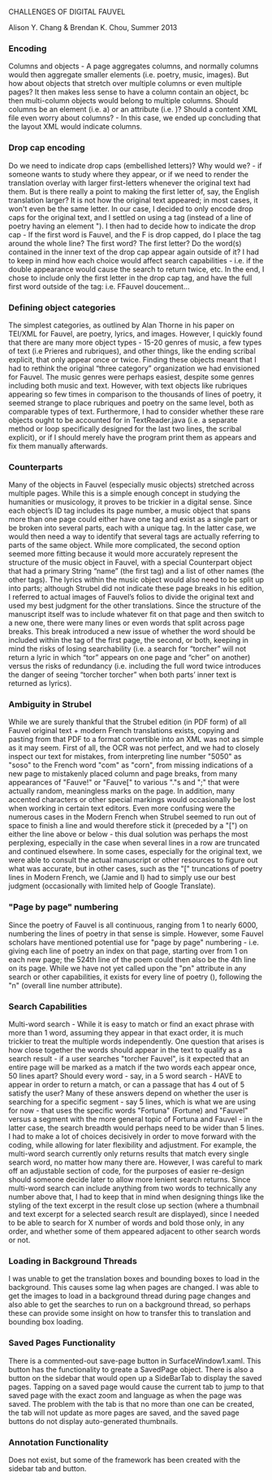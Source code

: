﻿CHALLENGES OF DIGITAL FAUVEL

Alison Y. Chang & Brendan K. Chou, Summer 2013

### Encoding

Columns and objects - A page aggregates columns, and normally columns would then aggregate smaller elements (i.e. poetry, music, images). But how about objects that stretch over multiple columns or even multiple pages? It then makes less sense to have a column contain an object, bc then multi-column objects would belong to multiple columns. Should columns be an element (i.e. <column>a</column>) or an attribute (i.e. <lg id="Te_0035-0048" column="a">)? Should a content XML file even worry about columns? - In this case, we ended up concluding that the layout XML would indicate columns.

### Drop cap encoding

Do we need to indicate drop caps (embellished letters)? Why would we? - if someone wants to study where they appear, or if we need to render the translation overlay with larger first-letters whenever the original text had them. But is there really a point to making the first letter of, say, the English translation larger? It is not how the original text appeared; in most cases, it won't even be the same letter. In our case, I decided to only encode drop caps for the original text, and I settled on using a tag (instead of a line of poetry having an element "<l dropcap="F">). I then had to decide how to indicate the drop cap - If the first word is Fauvel, and the F is drop capped, do I place the <dc> tag around the whole line? The first word? The first letter? Do the word(s) contained in the inner text of the drop cap appear again outside of it? I had to keep in mind how each choice would affect search capabilities - i.e. if the double appearance would cause the search to return twice, etc. In the end, I chose to include only the first letter in the drop cap tag, and have the full first word outside of the tag: i.e. <l n="50" pn="3"><dc>F</dc>Fauvel doucement…</l>

### Defining object categories

The simplest categories, as outlined by Alan Thorne in his paper on TEI/XML for Fauvel, are poetry, lyrics, and images. However, I quickly found that there are many more object types - 15-20 genres of music, a few types of text (i.e Prieres and rubriques), and other things, like the ending scribal explicit, that only appear once or twice. Finding these objects meant that I had to rethink the original “three category” organization we had envisioned for Fauvel. The music genres were perhaps easiest, despite some genres including both music and text. However, with text objects like rubriques appearing so few times in comparison to the thousands of lines of poetry, it seemed strange to place rubriques and poetry on the same level, both as comparable types of text. Furthermore, I had to consider whether these rare objects ought to be accounted for in TextReader.java (i.e. a separate method or loop specifically designed for the last two lines, the scribal explicit), or if I should merely have the program print them as appears and fix them manually afterwards.

### Counterparts

Many of the objects in Fauvel (especially music objects) stretched across multiple pages. While this is a simple enough concept in studying the humanities or musicology, it proves to be trickier in a digital sense. Since each object’s ID tag includes its page number, a music object that spans more than one page could either have one tag and exist as a single part or be broken into several parts, each with a unique tag. In the latter case, we would then need a way to identify that several tags are actually referring to parts of the same object. While more complicated, the second option seemed more fitting because it would more accurately represent the structure of the music object in Fauvel, with a special Counterpart object that had a primary String “name” (the first tag) and a list of other names (the other tags). The lyrics within the music object would also need to be split up into parts; although Strubel did not indicate these page breaks in his edition, I referred to actual images of Fauvel’s folios to divide the original text and used my best judgment for the other translations. Since the structure of the manuscript itself was to include whatever fit on that page and then switch to a new one, there were many lines or even words that split across page breaks. This break introduced a new issue of whether the word should be included within the tag of the first page, the second, or both, keeping in mind the risks of losing searchability (i.e. a search for “torcher” will not return a lyric in which “tor” appears on one page and “cher” on another) versus the risks of redundancy (i.e. including the full word twice introduces the danger of seeing “torcher torcher” when both parts’ inner text is returned as lyrics).

### Ambiguity in Strubel

While we are surely thankful that the Strubel edition (in PDF form) of all Fauvel original text + modern French translations exists, copying and pasting from that PDF to a format convertible into an XML was not as simple as it may seem. First of all, the OCR was not perfect, and we had to closely inspect our text for mistakes, from interpreting line number "5050" as "soso" to the French word "com" as "corn", from missing indications of a new page to mistakenly placed column and page breaks, from many appearances of "Fauve!" or "Fauve[" to various "."s and ";" that were actually random, meaningless marks on the page. In addition, many accented characters or other special markings would occasionally be lost when working in certain text editors. Even more confusing were the numerous cases in the Modern French when Strubel seemed to run out of space to finish a line and would therefore stick it (preceded by a "[") on either the line above or below - this dual solution was perhaps the most perplexing, especially in the case when several lines in a row are truncated and continued elsewhere. In some cases, especially for the original text, we were able to consult the actual manuscript or other resources to figure out what was accurate, but in other cases, such as the "[" truncations of poetry lines in Modern French, we (Jamie and I) had to simply use our best judgment (occasionally with limited help of Google Translate). 

### "Page by page" numbering

Since the poetry of Fauvel is all continuous, ranging from 1 to nearly 6000, numbering the lines of poetry in that sense is simple. However, some Fauvel scholars have mentioned potential use for "page by page" numbering - i.e. giving each line of poetry an index on that page, starting over from 1 on each new page; the 524th line of the poem could then also be the 4th line on its page. While we have not yet called upon the "pn" attribute in any search or other capabilities, it exists for every line of poetry (<l>), following the "n" (overall line number attribute). 

### Search Capabilities

Multi-word search - While it is easy to match or find an exact phrase with more than 1 word, assuming they appear in that exact order, it is much trickier to treat the multiple words independently. One question that arises is how close together the words should appear in the text to qualify as a search result - if a user searches "torcher Fauvel", is it expected that an entire page will be marked as a match if the two words each appear once, 50 lines apart? Should every word - say, in a 5 word search - HAVE to appear in order to return a match, or can a passage that has 4 out of 5 satisfy the user? Many of these answers depend on whether the user is searching for a specific segment - say 5 lines, which is what we are using for now - that uses the specific words "Fortuna" (Fortune) and "Fauvel" versus a segment with the more general topic of Fortuna and Fauvel - in the latter case, the search breadth would perhaps need to be wider than 5 lines. I had to make a lot of choices decisively in order to move forward with the coding, while allowing for later flexibility and adjustment. For example, the multi-word search currently only returns results that match every single search word, no matter how many there are. However, I was careful to mark off an adjustable section of code, for the purposes of easier re-design should someone decide later to allow more lenient search returns. Since multi-word search can include anything from two words to technically any number above that, I had to keep that in mind when designing things like the styling of the text excerpt in the result close up section (where a thumbnail and text excerpt for a selected search result are displayed), since I needed to be able to search for X number of words and bold those only, in any order, and whether some of them appeared adjacent to other search words or not.

### Loading in Background Threads

I was unable to get the translation boxes and bounding boxes to load in the background. This causes some lag when pages are changed. I was able to get the images to load in a background thread during page changes and also able to get the searches to run on a background thread, so perhaps these can provide some insight on how to transfer this to translation and bounding box loading.

### Saved Pages Functionality

There is a commented-out save-page button in SurfaceWindow1.xaml. This button has the functionality to greate a SavedPage object. There is also a button on the sidebar that would open up a SideBarTab to display the saved pages. Tapping on a saved page would cause the current tab to jump to that saved page with the exact zoom and language as when the page was saved. The problem with the tab is that no more than one can be created, the tab will not update as more pages are saved, and the saved page buttons do not display auto-generated thumbnails.

### Annotation Functionality

Does not exist, but some of the framework has been created with the sidebar tab and button.